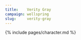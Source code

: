 ```yaml
---
title:    Verity Gray
campaign: wellspring
slug:     verity-gray
---
```


{% include pages/character.md %}
